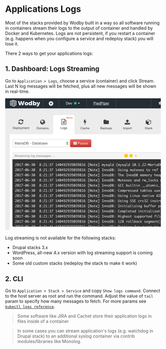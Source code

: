 # Applications Logs

Most of the stacks provided by Wodby built in a way so all software running in containers stream their logs to the output of container and handled by Docker and Kubernetes. Logs are not persistent, if you restart a container (e.g. happens when you configure a service and redeploy stack) you will lose it. 

There 2 ways to get your applications logs:

## 1. Dashboard: Logs Streaming

Go to `Application > Logs`, choose a service (container) and click Stream. Last N log messages will be fetched, plus all new messages will be shown in real-time.

![](_images/logs-streaming.png)

Log streaming is not available for the following stacks:

* Drupal stacks 3.x
* WordPress, all-new 4.x version with log streaming support is coming soon
* Some old custom stacks (redeploy the stack to make it work)

## 2. CLI

Go to `Application > Stack > Service` and copy `Show logs command`. Connect to the host server as root and run the command. Adjust the value of `tail` param to specify how many messages to fetch. For more params see [`kubectl logs reference`](https://kubernetes.io/docs/user-guide/kubectl/v1.7/#logs).

> Some software like JIRA and Cachet store their application logs in files inside of a container

> In some cases you can stream application's logs (e.g. watchdog in Drupal stack) to an additional syslog container via contrib modules/libraries like Monolog.
